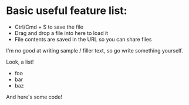 # Basic useful feature list:

* Ctrl/Cmd + S to save the file
* Drag and drop a file into here to load it
* File contents are saved in the URL so you can share files


I'm no good at writing sample / filler text, so go write something yourself.

Look, a list!

* foo
* bar
* baz

And here's some code!
